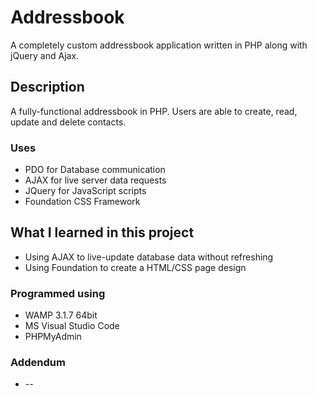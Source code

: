 # Addressbook

A completely custom addressbook application written in PHP along with jQuery and Ajax. 

## Description

A fully-functional addressbook in PHP.
Users are able to create, read, update and delete contacts.

### Uses

* PDO for Database communication
* AJAX for live server data requests
* JQuery for JavaScript scripts
* Foundation CSS Framework

## What I learned in this project

* Using AJAX to live-update database data without refreshing
* Using Foundation to create a HTML/CSS page design

### Programmed using

* WAMP 3.1.7 64bit
* MS Visual Studio Code
* PHPMyAdmin

### Addendum

* --
